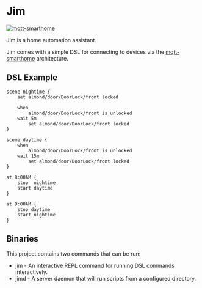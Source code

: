 # Jim

[![mqtt-smarthome](https://img.shields.io/badge/mqtt-smarthome-blue.svg)](https://github.com/mqtt-smarthome/mqtt-smarthome)

Jim is a home automation assistant.

Jim comes with a simple DSL for connecting to devices via the [mqtt-smarthome](https://github.com/mqtt-smarthome) architecture.

## DSL Example

```
scene nightime {
    set almond/door/DoorLock/front locked

    when
        almond/door/DoorLock/front is unlocked
    wait 5m
        set almond/door/DoorLock/front locked
}

scene daytime {
    when
        almond/door/DoorLock/front is unlocked
    wait 15m
        set almond/door/DoorLock/front locked
}

at 8:00AM {
    stop  nightime
    start daytime
}

at 9:00AM {
    stop daytime
    start nightime
}

```


## Binaries

This project contains two commands that can be run:

* jim - An interactive REPL command for running DSL commands interactively.
* jimd - A server daemon that will run scripts from a configured directory.
